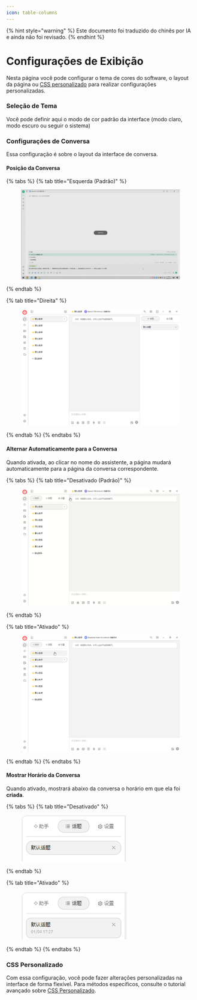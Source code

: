 ```yaml
---
icon: table-columns
---
```


{% hint style="warning" %}
Este documento foi traduzido do chinês por IA e ainda não foi revisado.
{% endhint %}

# Configurações de Exibição

Nesta página você pode configurar o tema de cores do software, o layout da página ou [CSS personalizado](../../../personalization-settings/css.md) para realizar configurações personalizadas.

### Seleção de Tema

Você pode definir aqui o modo de cor padrão da interface (modo claro, modo escuro ou seguir o sistema)

### Configurações de Conversa

Essa configuração é sobre o layout da interface de conversa.

#### Posição da Conversa

{% tabs %}
{% tab title="Esquerda (Padrão)" %}
<figure><img src="../../../.gitbook/assets/image (10).png" alt=""><figcaption></figcaption></figure>
{% endtab %}

{% tab title="Direita" %}
<figure><img src="../../../.gitbook/assets/image (11).png" alt=""><figcaption></figcaption></figure>
{% endtab %}
{% endtabs %}

#### Alternar Automaticamente para a Conversa

Quando ativada, ao clicar no nome do assistente, a página mudará automaticamente para a página da conversa correspondente.

{% tabs %}
{% tab title="Desativado (Padrão)" %}
<figure><img src="../../../.gitbook/assets/Honeycam 2025-01-04 17-35-43.gif" alt=""><figcaption></figcaption></figure>
{% endtab %}

{% tab title="Ativado" %}
<figure><img src="../../../.gitbook/assets/Honeycam 2025-01-04 17-38-18.gif" alt=""><figcaption></figcaption></figure>
{% endtab %}
{% endtabs %}

#### Mostrar Horário da Conversa

Quando ativado, mostrará abaixo da conversa o horário em que ela foi **criada**.

{% tabs %}
{% tab title="Desativado" %}
<figure><img src="../../../.gitbook/assets/image (14).png" alt=""><figcaption></figcaption></figure>
{% endtab %}

{% tab title="Ativado" %}
<figure><img src="../../../.gitbook/assets/image (12).png" alt=""><figcaption></figcaption></figure>
{% endtab %}
{% endtabs %}

### CSS Personalizado

Com essa configuração, você pode fazer alterações personalizadas na interface de forma flexível. Para métodos específicos, consulte o tutorial avançado sobre [CSS Personalizado](../../../personalization-settings/css.md).